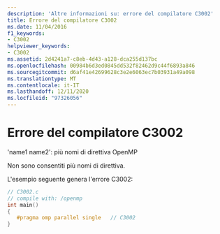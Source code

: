 ```yaml
---
description: 'Altre informazioni su: errore del compilatore C3002'
title: Errore del compilatore C3002
ms.date: 11/04/2016
f1_keywords:
- C3002
helpviewer_keywords:
- C3002
ms.assetid: 2d4241a7-c8eb-4d43-a128-dca255d137bc
ms.openlocfilehash: 00984b6d3ed0845dd532f82462d9c44f6893a846
ms.sourcegitcommit: d6af41e42699628c3e2e6063ec7b03931a49a098
ms.translationtype: MT
ms.contentlocale: it-IT
ms.lasthandoff: 12/11/2020
ms.locfileid: "97326056"
---
```

# <a name="compiler-error-c3002"></a>Errore del compilatore C3002

'name1 name2': più nomi di direttiva OpenMP

Non sono consentiti più nomi di direttiva.

L'esempio seguente genera l'errore C3002:

```c
// C3002.c
// compile with: /openmp
int main()
{
   #pragma omp parallel single   // C3002
}
```
